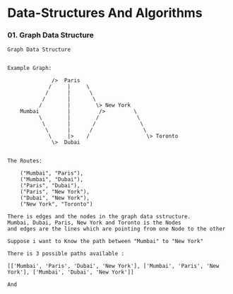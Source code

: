# Data-Structures And Algorithms


### 01. Graph Data Structure

    Graph Data Structure
    

    Example Graph:

                  />  Paris
                 /     |     \  
                /      |      \
               /       |       \
              /        |        \> New York       
        Mumbai         |         />         \ 
              \        |        /            \
               \       |       /              \
                \      |      /                \
                 \     |>    /                  \> Toronto
                  \>  Dubai   


    The Routes:

        ("Mumbai", "Paris"),
        ("Mumbai", "Dubai"),
        ("Paris", "Dubai"),
        ("Paris", "New York"),
        ("Dubai", "New York"),
        ("New York", "Toronto")
    
    There is edges and the nodes in the graph data sstructure.
    Mumbai, Dubai, Paris, New York and Toronto is the Nodes 
    and edges are the lines which are pointing from one Node to the other

    Suppose i want to Know the path between "Mumbai" to "New York"

    There is 3 possible paths available : 

    [['Mumbai', 'Paris', 'Dubai', 'New York'], ['Mumbai', 'Paris', 'New York'], ['Mumbai', 'Dubai', 'New York']]

    And 

